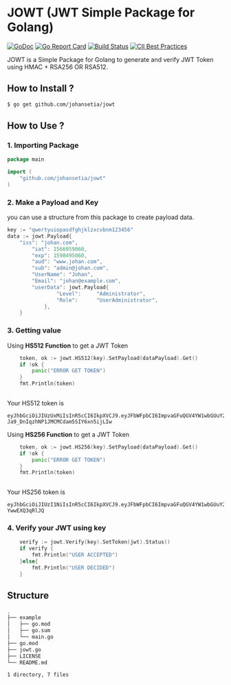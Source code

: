 # JOWT (JWT Simple Package for Golang)
[![GoDoc](https://godoc.org/github.com/johansetia/jowt?status.svg)](https://godoc.org/github.com/johansetia/jowt)
[![Go Report Card](https://goreportcard.com/badge/github.com/johansetia/jowt)](https://goreportcard.com/report/github.com/johansetia/jowt)
[![Build Status](https://travis-ci.org/johansetia/jowt.svg?branch=master)](https://travis-ci.org/johansetia/jowt)
[![CII Best Practices](https://bestpractices.coreinfrastructure.org/projects/3126/badge)](https://bestpractices.coreinfrastructure.org/projects/3126)

JOWT is a Simple Package for Golang to generate and verify JWT Token using HMAC + RSA256 OR RSA512.

## 
## How to Install ?
```bash
$ go get github.com/johansetia/jowt
```
## How to Use ?
### 1. Importing Package
```go
package main

import (
    "github.com/johansetia/jowt"
)
```
### 2. Make a Payload and Key
you can use a structure from this package to create payload data.
```go
key := "qwertyuiopasdfghjklzxcvbnm123456"
data := jowt.Payload{
	"iss": "johan.com",
        "iat": 1566959060,
        "exp": 1598495060,
        "aud": "www.johan.com",
        "sub": "admin@johan.com",
        "UserName": "Johan",
        "Email": "johan@example.com",
        "userData": jowt.Payload{
                "Level":     "Administrator",
                "Role":      "UserAdministrator",
            },
	}
```
### 3. Getting value
Using **HS512 Function** to get a JWT Token
```go
    token, ok := jowt.HS512(key).SetPayload(dataPayload).Get()
    if !ok {
        panic("ERROR GET TOKEN")
    }
    fmt.Println(token)
    
```
Your HS512 token is 
```
eyJhbGciOiJIUzUxMiIsInR5cCI6IkpXVCJ9.eyJFbWFpbCI6ImpvaGFuQGV4YW1wbGUuY29tIiwiVXNlck5hbWUiOiJKb2hhbiIsImF1ZCI6Ind3dy5qb2hhbi5jb20iLCJleHAiOjE1OTg0OTUwNjAsImlhdCI6MTU2Njk1OTA2MCwiaXNzIjoiam9oYW4uY29tIiwic3ViIjoiYWRtaW5Aam9oYW4uY29tIiwidXNlckRhdGEiOnsiTGV2ZWwiOiJBZG1pbmlzdHJhdG9yIiwiUm9sZSI6IlVzZXJBZG1pbmlzdHJhdG9yIn19.M1xhZDFeXwWj9dxVyMYGBgZ45NFqVobe8ZoPm6JVDBjSc6TSQCA-Ja9_DnIqzhNP1JMCMCdam5SIY6xn5ijLIw
```
Using **HS256 Function** to get a JWT Token
```go
    token, ok := jowt.HS256(key).SetPayload(dataPayload).Get()
    if !ok {
        panic("ERROR GET TOKEN")
    }
    fmt.Println(token)
    
```
Your HS256 token is 
```
eyJhbGciOiJIUzI1NiIsInR5cCI6IkpXVCJ9.eyJFbWFpbCI6ImpvaGFuQGV4YW1wbGUuY29tIiwiVXNlck5hbWUiOiJKb2hhbiIsImF1ZCI6Ind3dy5qb2hhbi5jb20iLCJleHAiOjE1OTg0OTUwNjAsImlhdCI6MTU2Njk1OTA2MCwiaXNzIjoiam9oYW4uY29tIiwic3ViIjoiYWRtaW5Aam9oYW4uY29tIiwidXNlckRhdGEiOnsiTGV2ZWwiOiJBZG1pbmlzdHJhdG9yIiwiUm9sZSI6IlVzZXJBZG1pbmlzdHJhdG9yIn19.yoFC0whrAh80A0bc7bGMlDR3XRW_dL-YwwEXQ3qRlJQ
```

### 4. Verify your JWT using key
```go
    verify := jowt.Verify(key).SetToken(jwt).Status()
    if verify {
        fmt.Println("USER ACCEPTED")
    }else{
        fmt.Println("USER DECIDED")
    }
```
## Structure
```bash
.
├── example
│   ├── go.mod
│   ├── go.sum
│   └── main.go
├── go.mod
├── jowt.go
├── LICENSE
└── README.md

1 directory, 7 files
```

